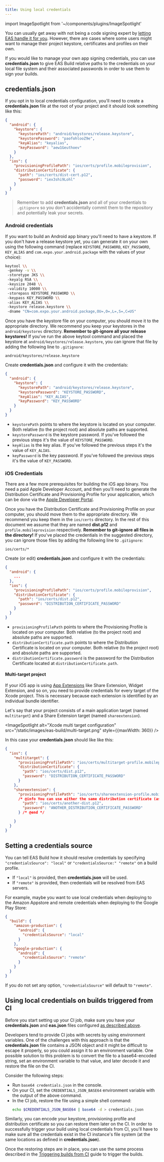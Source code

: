 ```yaml
---
title: Using local credentials
---
```


import ImageSpotlight from '~/components/plugins/ImageSpotlight'

You can usually get away with not being a code signing expert by [letting EAS handle it for you](managed-credentials.md). However, there are cases where some users might want to manage their project keystore, certificates and profiles on their own.

If you would like to manage your own app signing credentials, you can use **credentials.json** to give EAS Build relative paths to the credentials on your local file system and their associated passwords in order to use them to sign your builds.

## credentials.json

If you opt in to local credentials configuration, you'll need to create a **credentials.json** file at the root of your project and it should look something like this:

```json
{
  "android": {
    "keystore": {
      "keystorePath": "android/keystores/release.keystore",
      "keystorePassword": "paofohlooZ9e",
      "keyAlias": "keyalias",
      "keyPassword": "aew1Geuthoev"
    }
  },
  "ios": {
    "provisioningProfilePath": "ios/certs/profile.mobileprovision",
    "distributionCertificate": {
      "path": "ios/certs/dist-cert.p12",
      "password": "iex3shi9Lohl"
    }
  }
}
```

> Remember to add **credentials.json** and all of your credentials to `.gitignore` so you don't accidentally commit them to the repository and potentially leak your secrets.

### Android credentials

If you want to build an Android app binary you'll need to have a keystore. If you don't have a release keystore yet, you can generate it on your own using the following command (replace `KEYSTORE_PASSWORD`, `KEY_PASSWORD`, `KEY_ALIAS` and `com.expo.your.android.package` with the values of your choice):

```sh
keytool \\
 -genkey -v \\
 -storetype JKS \\
 -keyalg RSA \\
 -keysize 2048 \\
 -validity 10000 \\
 -storepass KEYSTORE_PASSWORD \\
 -keypass KEY_PASSWORD \\
 -alias KEY_ALIAS \\
 -keystore release.keystore \\
 -dname "CN=com.expo.your.android.package,OU=,O=,L=,S=,C=US"
```

Once you have the keystore file on your computer, you should move it to the appropriate directory. We recommend you keep your keystores in the `android/keystores` directory. **Remember to git-ignore all your release keystores!** If you've run the above keytool command and placed the keystore at `android/keystores/release.keystore`, you can ignore that file by adding the following line to `.gitignore`:

```
android/keystores/release.keystore
```

Create **credentials.json** and configure it with the credentials:

```json
{
  "android": {
    "keystore": {
      "keystorePath": "android/keystores/release.keystore",
      "keystorePassword": "KEYSTORE_PASSWORD",
      "keyAlias": "KEY_ALIAS",
      "keyPassword": "KEY_PASSWORD"
    }
  }
}
```

- `keystorePath` points to where the keystore is located on your computer. Both relative (to the project root) and absolute paths are supported.
- `keystorePassword` is the keystore password. If you've followed the previous steps it's the value of `KEYSTORE_PASSWORD`.
- `keyAlias` is the key alias. If you've followed the previous steps it's the value of `KEY_ALIAS`.
- `keyPassword` is the key password. If you've followed the previous steps it's the value of `KEY_PASSWORD`.

### iOS Credentials

There are a few more prerequisites for building the iOS app binary. You need a paid Apple Developer Account, and then you'll need to generate the Distribution Certificate and Provisioning Profile for your application, which can be done via the [Apple Developer Portal](https://developer.apple.com/account/resources/certificates/list).

Once you have the Distribution Certificate and Provisioning Profile on your computer, you should move them to the appropriate directory. We recommend you keep them in the `ios/certs` directory. In the rest of this document we assume that they are named **dist.p12** and `profile.mobileprovision` respectively. **Remember to git-ignore all files in the directory!** If you've placed the credentials in the suggested directory, you can ignore those files by adding the following line to `.gitignore`:

```
ios/certs/*
```

Create (or edit) **credentials.json** and configure it with the credentials:

```json
{
  "android": {
    ...
  },
  "ios": {
    "provisioningProfilePath": "ios/certs/profile.mobileprovision",
    "distributionCertificate": {
      "path": "ios/certs/dist.p12",
      "password": "DISTRIBUTION_CERTIFICATE_PASSWORD"
    }
  }
}
```

- `provisioningProfilePath` points to where the Provisioning Profile is located on your computer. Both relative (to the project root) and absolute paths are supported.
- `distributionCertificate.path` points to where the Distribution Certificate is located on your computer. Both relative (to the project root) and absolute paths are supported.
- `distributionCertificate.password` is the password for the Distribution Certificate located at `distributionCertificate.path`.

#### Multi-target project

If your iOS app is using [App Extensions](https://developer.apple.com/app-extensions/) like Share Extension, Widget Extension, and so on, you need to provide credentials for every target of the Xcode project. This is necessary because each extension is identified by an individual bundle identifier.

Let's say that your project consists of a main application target (named `multitarget`) and a Share Extension target (named `shareextension`).

<ImageSpotlight alt="Xcode multi target configuration" src="/static/images/eas-build/multi-target.png" style={{maxWidth: 360}} />

In this case your **credentials.json** should like like this:

<!-- prettier-ignore -->
```json
{
  "ios": {
    "multitarget": {
      "provisioningProfilePath": "ios/certs/multitarget-profile.mobileprovision",
      "distributionCertificate": {
        "path": "ios/certs/dist.p12",
        "password": "DISTRIBUTION_CERTIFICATE_PASSWORD"
      }
    },
    "shareextension": {
      "provisioningProfilePath": "ios/certs/shareextension-profile.mobileprovision",
      /* @info You can use either the same distribution certificate (as for the first target) or a new one */ "distributionCertificate": {
        "path": "ios/certs/another-dist.p12",
        "password": "ANOTHER_DISTRIBUTION_CERTIFICATE_PASSWORD"
      } /* @end */

    }
  }
}
```

## Setting a credentials source

You can tell EAS Build how it should resolve credentials by specifying `"credentialsSource": "local"` or `"credentialsSource:" "remote"` on a build profile.

- If `"local"` is provided, then **credentials.json** will be used.
- If `"remote"` is provided, then credentials will be resolved from EAS servers.

For example, maybe you want to use local credentials when deploying to the Amazon Appstore and remote credentials when deploying to the Google Play Store:

```json
{
  "build": {
    "amazon-production": {
      "android": {
        "credentialsSource": "local"
      }
    },
    "google-production": {
      "android": {
        "credentialsSource": "remote"
      }
    }
  }
}
```

If you do not set any option, `"credentialsSource"` will default to `"remote"`.

## Using local credentials on builds triggered from CI

Before you start setting up your CI job, make sure you have your **credentials.json** and **eas.json** files configured [as described above](#credentialsjson).

Developers tend to provide CI jobs with secrets by using environment variables. One of the challenges with this approach is that the **credentials.json** file contains a JSON object and it might be difficult to escape it properly, so you could assign it to an environment variable. One possible solution to this problem is to convert the file to a base64-encoded string, set an environment variable to that value, and later decode it and restore the file on the CI.

Consider the following steps:

- Run `base64 credentials.json` in the console.
- On your CI, set the `CREDENTIALS_JSON_BASE64` environment variable with the output of the above command.
- In the CI job, restore the file using a simple shell command:
  ```sh
  echo $CREDENTIALS_JSON_BASE64 | base64 -d > credentials.json
  ```

Similarly, you can encode your keystore, provisioning profile and distribution certificate so you can restore them later on the CI. In order to successfully trigger your build using local credentials from CI, you'll have to make sure all the credentials exist in the CI instance's file system (at the same locations as defined in **credentials.json**).

Once the restoring steps are in place, you can use the same process described in the [Triggering builds from CI](/build/building-on-ci.md) guide to trigger the builds.
